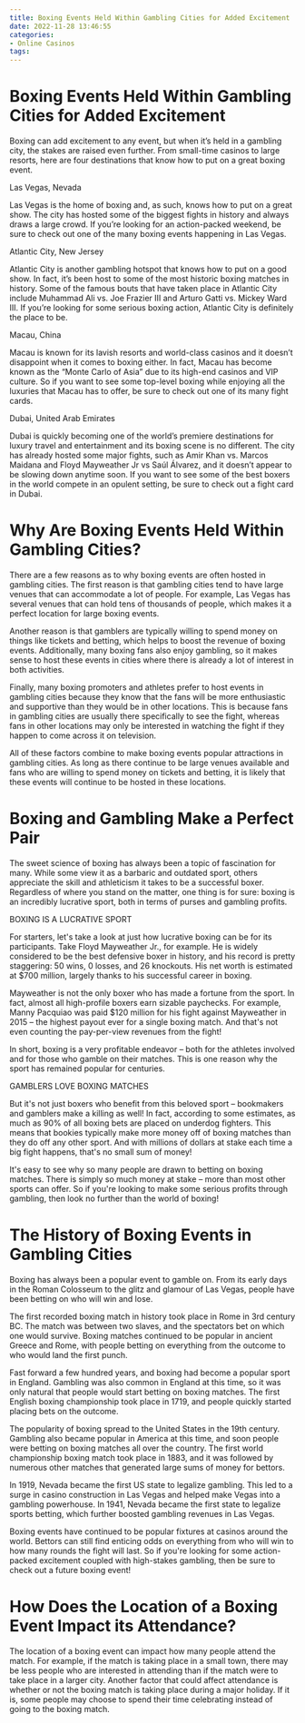 ```yaml
---
title: Boxing Events Held Within Gambling Cities for Added Excitement
date: 2022-11-28 13:46:55
categories:
- Online Casinos
tags:
---
```



#  Boxing Events Held Within Gambling Cities for Added Excitement

Boxing can add excitement to any event, but when it’s held in a gambling city, the stakes are raised even further. From small-time casinos to large resorts, here are four destinations that know how to put on a great boxing event.

Las Vegas, Nevada

Las Vegas is the home of boxing and, as such, knows how to put on a great show. The city has hosted some of the biggest fights in history and always draws a large crowd. If you’re looking for an action-packed weekend, be sure to check out one of the many boxing events happening in Las Vegas.

Atlantic City, New Jersey

Atlantic City is another gambling hotspot that knows how to put on a good show. In fact, it’s been host to some of the most historic boxing matches in history. Some of the famous bouts that have taken place in Atlantic City include Muhammad Ali vs. Joe Frazier III and Arturo Gatti vs. Mickey Ward III. If you’re looking for some serious boxing action, Atlantic City is definitely the place to be.

Macau, China

Macau is known for its lavish resorts and world-class casinos and it doesn’t disappoint when it comes to boxing either. In fact, Macau has become known as the “Monte Carlo of Asia” due to its high-end casinos and VIP culture. So if you want to see some top-level boxing while enjoying all the luxuries that Macau has to offer, be sure to check out one of its many fight cards.

Dubai, United Arab Emirates

Dubai is quickly becoming one of the world’s premiere destinations for luxury travel and entertainment and its boxing scene is no different. The city has already hosted some major fights, such as Amir Khan vs. Marcos Maidana and Floyd Mayweather Jr vs Saúl Álvarez, and it doesn’t appear to be slowing down anytime soon. If you want to see some of the best boxers in the world compete in an opulent setting, be sure to check out a fight card in Dubai.

#  Why Are Boxing Events Held Within Gambling Cities?

There are a few reasons as to why boxing events are often hosted in gambling cities. The first reason is that gambling cities tend to have large venues that can accommodate a lot of people. For example, Las Vegas has several venues that can hold tens of thousands of people, which makes it a perfect location for large boxing events.

Another reason is that gamblers are typically willing to spend money on things like tickets and betting, which helps to boost the revenue of boxing events. Additionally, many boxing fans also enjoy gambling, so it makes sense to host these events in cities where there is already a lot of interest in both activities.

Finally, many boxing promoters and athletes prefer to host events in gambling cities because they know that the fans will be more enthusiastic and supportive than they would be in other locations. This is because fans in gambling cities are usually there specifically to see the fight, whereas fans in other locations may only be interested in watching the fight if they happen to come across it on television.

All of these factors combine to make boxing events popular attractions in gambling cities. As long as there continue to be large venues available and fans who are willing to spend money on tickets and betting, it is likely that these events will continue to be hosted in these locations.

#  Boxing and Gambling Make a Perfect Pair

The sweet science of boxing has always been a topic of fascination for many. While some view it as a barbaric and outdated sport, others appreciate the skill and athleticism it takes to be a successful boxer. Regardless of where you stand on the matter, one thing is for sure: boxing is an incredibly lucrative sport, both in terms of purses and gambling profits.

 BOXING IS A LUCRATIVE SPORT

For starters, let's take a look at just how lucrative boxing can be for its participants. Take Floyd Mayweather Jr., for example. He is widely considered to be the best defensive boxer in history, and his record is pretty staggering: 50 wins, 0 losses, and 26 knockouts. His net worth is estimated at $700 million, largely thanks to his successful career in boxing.

Mayweather is not the only boxer who has made a fortune from the sport. In fact, almost all high-profile boxers earn sizable paychecks. For example, Manny Pacquiao was paid $120 million for his fight against Mayweather in 2015 – the highest payout ever for a single boxing match. And that's not even counting the pay-per-view revenues from the fight!

In short, boxing is a very profitable endeavor – both for the athletes involved and for those who gamble on their matches. This is one reason why the sport has remained popular for centuries.

GAMBLERS LOVE BOXING MATCHES

But it's not just boxers who benefit from this beloved sport – bookmakers and gamblers make a killing as well! In fact, according to some estimates, as much as 90% of all boxing bets are placed on underdog fighters. This means that bookies typically make more money off of boxing matches than they do off any other sport. And with millions of dollars at stake each time a big fight happens, that's no small sum of money!

It's easy to see why so many people are drawn to betting on boxing matches. There is simply so much money at stake – more than most other sports can offer. So if you're looking to make some serious profits through gambling, then look no further than the world of boxing!

#  The History of Boxing Events in Gambling Cities

Boxing has always been a popular event to gamble on. From its early days in the Roman Colosseum to the glitz and glamour of Las Vegas, people have been betting on who will win and lose.

The first recorded boxing match in history took place in Rome in 3rd century BC. The match was between two slaves, and the spectators bet on which one would survive. Boxing matches continued to be popular in ancient Greece and Rome, with people betting on everything from the outcome to who would land the first punch.

Fast forward a few hundred years, and boxing had become a popular sport in England. Gambling was also common in England at this time, so it was only natural that people would start betting on boxing matches. The first English boxing championship took place in 1719, and people quickly started placing bets on the outcome.

The popularity of boxing spread to the United States in the 19th century. Gambling also became popular in America at this time, and soon people were betting on boxing matches all over the country. The first world championship boxing match took place in 1883, and it was followed by numerous other matches that generated large sums of money for bettors.

In 1919, Nevada became the first US state to legalize gambling. This led to a surge in casino construction in Las Vegas and helped make Vegas into a gambling powerhouse. In 1941, Nevada became the first state to legalize sports betting, which further boosted gambling revenues in Las Vegas.

Boxing events have continued to be popular fixtures at casinos around the world. Bettors can still find enticing odds on everything from who will win to how many rounds the fight will last. So if you're looking for some action-packed excitement coupled with high-stakes gambling, then be sure to check out a future boxing event!

#  How Does the Location of a Boxing Event Impact its Attendance?

The location of a boxing event can impact how many people attend the match. For example, if the match is taking place in a small town, there may be less people who are interested in attending than if the match were to take place in a larger city. Another factor that could affect attendance is whether or not the boxing match is taking place during a major holiday. If it is, some people may choose to spend their time celebrating instead of going to the boxing match.